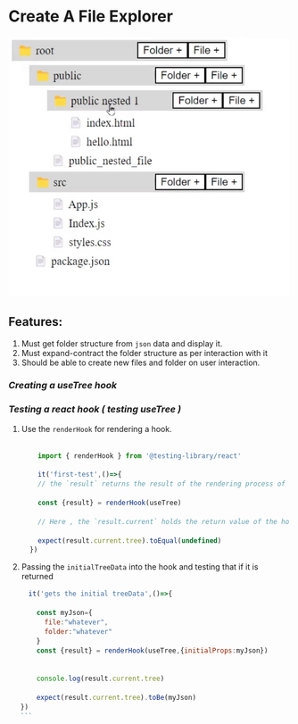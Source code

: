 # Create A File Explorer

![Folder](./pics/folder-structure.jpg "folder structure to be created")


## Features:
1. Must get folder structure from `json` data and display it.
1. Must expand-contract the folder structure as per interaction with it
1. Should be able to create new files and folder on user interaction.


### *Creating a useTree hook*



### *Testing a react hook ( testing useTree )*

1. Use the `renderHook`  for rendering a hook.
   
    
      ```javascript

          import { renderHook } from '@testing-library/react'

          it('first-test',()=>{
          // the `result` returns the result of the rendering process of the hook

          const {result} = renderHook(useTree)

          // Here , the `result.current` holds the return value of the hook 

          expect(result.current.tree).toEqual(undefined)
        })

      ```
1. Passing the `initialTreeData` into the hook and testing that if it is returned
    
 ``` javascript 
      it('gets the initial treeData',()=>{
      
        const myJson={
          file:"whatever",
          folder:"whatever"
        }
        const {result} = renderHook(useTree,{initialProps:myJson})
        
      
        console.log(result.current.tree)
        
        expect(result.current.tree).toBe(myJson)
    })
    ```